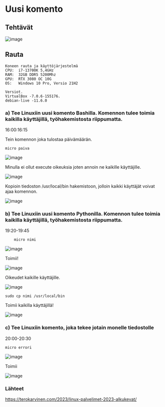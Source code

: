 # Uusi komento 

## Tehtävät
![image](https://user-images.githubusercontent.com/122887067/224541297-5a059431-7609-414e-bb23-8c6913d859bf.png)



## Rauta

    Koneen rauta ja käyttöjärjestelmä
    CPU:  i7-13700K 5,4GHz
    RAM:  32GB DDR5 5200Mhz
    GPU:  RTX 3080 OC 10G
    OS:   Windows 10 Pro, Versio 21H2
    
    Versiot. 
    VirtualBox -7.0.6-155176.
    debian-live -11.6.0

### a) Tee Linuxiin uusi komento Bashilla. Komennon tulee toimia kaikilla käyttäjillä, työhakemistosta riippumatta.
16:00:16:15

Tein komennon joka tulostaa päivämäärän.

    micro paiva

![image](https://user-images.githubusercontent.com/122887067/224556491-3e0ac125-2cc8-47ec-b219-bd376222997b.png)

Minulla ei ollut execute oikeuksia joten annoin ne kaikille käyttäjille. 

![image](https://user-images.githubusercontent.com/122887067/224556513-979814be-0e3f-480f-b19a-98ef44661277.png)

Kopioin tiedoston /usr/local/bin hakemistoon, jolloin kaikki käyttäjät voivat ajaa komennon. 

![image](https://user-images.githubusercontent.com/122887067/224556763-0855a789-9522-4ece-baed-d8c87ab182bf.png)

### b) Tee Linuxiin uusi komento Pythonilla. Komennon tulee toimia kaikilla käyttäjillä, työhakemistosta riippumatta.
19:20-19:45

        micro nimi
        
        
![image](https://user-images.githubusercontent.com/122887067/224563067-f3a0b799-3259-4ad2-9320-80278c33a0b1.png)

Toimii!

![image](https://user-images.githubusercontent.com/122887067/224562968-1980d0a5-a63c-43fa-983d-18e98fa8c503.png)

Oikeudet kaikille käyttäjille.

![image](https://user-images.githubusercontent.com/122887067/224563023-5daa6cdf-2c2a-457e-a7b6-0e4d9ffaad38.png)

    sudo cp nimi /usr/local/bin
    
Toimii kaikilla käyttäjillä!

![image](https://user-images.githubusercontent.com/122887067/224563135-b329ee35-5f5c-482c-b73f-b4d55304dcb4.png)

### c) Tee Linuxiin komento, joka tekee jotain monelle tiedostolle
20:00-20:30

    micro errori

![image](https://user-images.githubusercontent.com/122887067/224564953-4fcd149c-2d2f-4fed-ae82-0ef91c256165.png)

Toimii

![image](https://user-images.githubusercontent.com/122887067/224564978-29beb270-1af1-418c-a4d3-ba33eeebebcd.png)


### Lähteet

https://terokarvinen.com/2023/linux-palvelimet-2023-alkukevat/
